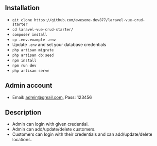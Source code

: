 ## Installation

- `git clone https://github.com/awesome-dev877/laravel-vue-crud-starter`
- `cd laravel-vue-crud-starter/`
- `composer install`
- `cp .env.example .env`
- Update `.env` and set your database credentials
- `php artisan migrate`
- `php artisan db:seed`
- `npm install`
- `npm run dev`
- `php artisan serve`

## Admin account

- Email: admin@gmail.com, Pass: 123456

## Description

- Admin can login with given credential.
- Admin can add/update/delete customers.
- Customers can login with their credentials and can add/update/delete locations.
